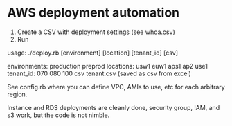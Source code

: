 AWS deployment automation
=========================

1.  Create a CSV with deployment settings (see whoa.csv)
2.  Run 

usage: ./deploy.rb [environment] [location] [tenant_id] [csv]

 environments: production preprod
 locations: usw1 euw1 aps1 ap2 use1
 tenant_id: 070 080 100
 csv tenant.csv (saved as csv from excel)
 
 
See config.rb where you can define VPC, AMIs to use, etc for each arbitrary region.  

Instance and RDS deployments are cleanly done, security group, IAM, and s3 work, but the code is not nimble.
